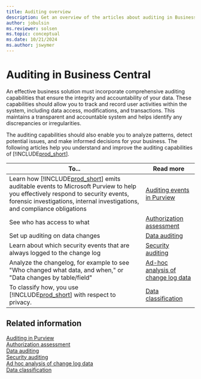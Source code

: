 ```yaml
---
title: Auditing overview
description: Get an overview of the articles about auditing in Business Central, so that you can configure your solution.
author: jobulsin
ms.reviewer: solsen
ms.topic: conceptual
ms.date: 10/21/2024
ms.author: jswymer
---
```


# Auditing in Business Central

An effective business solution must incorporate comprehensive auditing capabilities that ensure the integrity and accountability of your data. These capabilities should allow you to track and record user activities within the system, including data access, modifications, and transactions. This maintains a transparent and accountable system and helps identify any discrepancies or irregularities.

The auditing capabilities should also enable you to analyze patterns, detect potential issues, and make informed decisions for your business. The following articles help you understand and improve the auditing capabilities of [!INCLUDE[prod_short](../developer/includes/prod_short.md)].

| To... | Read more |
| ----- | --------- |
| Learn how [!INCLUDE[prod_short](../developer/includes/prod_short.md)] emits auditable events to Microsoft Purview to help you effectively respond to security events, forensic investigations, internal investigations, and compliance obligations | [Auditing events in Purview](audit-events-in-purview.md) |
| See who has access to what | [Authorization assessment](/dynamics365/business-central/ui-how-users-permissions#to-get-an-overview-of-a-users-permissions) |
| Set up auditing on data changes | [Data auditing](/dynamics365/business-central/across-log-changes)|
| Learn about which security events that are always logged to the change log | [Security auditing](../security/security-auditing.md) |
| Analyze the changelog, for example to see "Who changed what data, and when," or "Data changes by table/field" | [Ad-hoc analysis of change log data](/dynamics365/business-central/across-log-changes?toc=/dynamics365/business-central/dev-itpro/toc.json#analyze-data-in-the-change-log) |
| To classify how, you use [!INCLUDE[prod_short](../developer/includes/prod_short.md)] with respect to privacy. | [Data classification](/dynamics365/business-central/admin-classifying-data-sensitivity) |


## Related information

[Auditing in Purview](audit-events-in-purview.md)  
[Authorization assessment](/dynamics365/business-central/ui-how-users-permissions#to-get-an-overview-of-a-users-permissions)  
[Data auditing](/dynamics365/business-central/across-log-changes)  
[Security auditing](../security/security-auditing.md)  
[Ad hoc analysis of change log data](/dynamics365/business-central/across-log-changes?toc=/dynamics365/business-central/dev-itpro/toc.json#analyze-data-in-the-change-log)  
[Data classification](/dynamics365/business-central/admin-classifying-data-sensitivity)

